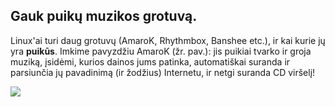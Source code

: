 <?php require("../../entete.php"); ?> <?php require("../../base.php"); ?>

<div id="corps">

<h2>Gauk puik&#371; muzikos grotuv&#261;.</h2>

<p>Linux'ai turi daug grotuv&#371; (AmaroK, Rhythmbox, Banshee etc.), ir kai kurie j&#371; yra <b>puik&#363;s</b>. Imkime pavyzd&#382;iu AmaroK (&#382;r. pav.):
jis puikiai tvarko ir groja muzik&#261;, &#303;sid&#279;mi, kurios dainos jums patinka, automati&#353;kai suranda ir parsiun&#269;ia j&#371; pavadinim&#261; (ir &#382;od&#382;ius) Internetu, ir netgi suranda CD vir&#353;el&#303;!</p>

<img src="Images/amarok.png" />

</div>


